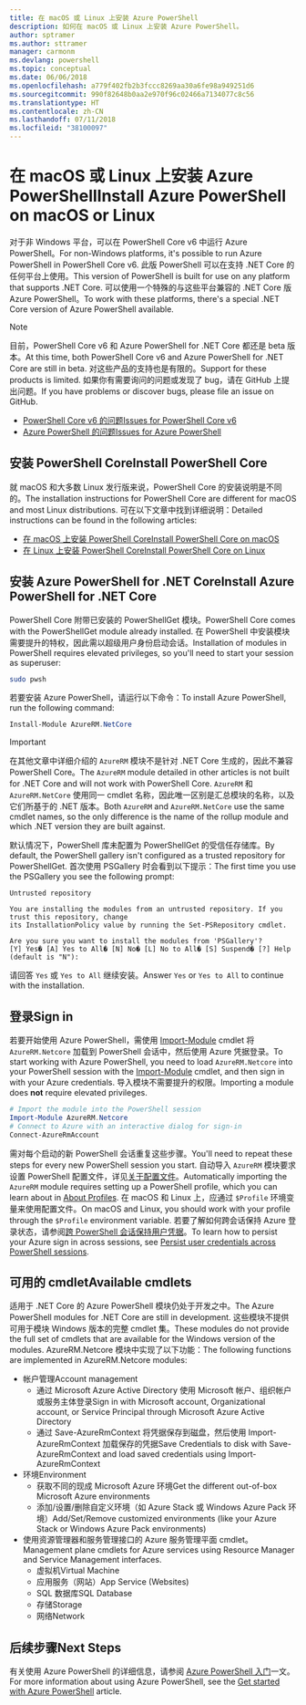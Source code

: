 ```yaml
---
title: 在 macOS 或 Linux 上安装 Azure PowerShell
description: 如何在 macOS 或 Linux 上安装 Azure PowerShell。
author: sptramer
ms.author: sttramer
manager: carmonm
ms.devlang: powershell
ms.topic: conceptual
ms.date: 06/06/2018
ms.openlocfilehash: a779f402fb2b3fccc8269aa30a6fe98a949251d6
ms.sourcegitcommit: 990f82648b0aa2e970f96c02466a7134077c8c56
ms.translationtype: HT
ms.contentlocale: zh-CN
ms.lasthandoff: 07/11/2018
ms.locfileid: "38100097"
---
```

# <a name="install-azure-powershell-on-macos-or-linux"></a><span data-ttu-id="d8191-103">在 macOS 或 Linux 上安装 Azure PowerShell</span><span class="sxs-lookup"><span data-stu-id="d8191-103">Install Azure PowerShell on macOS or Linux</span></span>

<span data-ttu-id="d8191-104">对于非 Windows 平台，可以在 PowerShell Core v6 中运行 Azure PowerShell。</span><span class="sxs-lookup"><span data-stu-id="d8191-104">For non-Windows platforms, it's possible to run Azure PowerShell in PowerShell Core v6.</span></span> <span data-ttu-id="d8191-105">此版 PowerShell 可以在支持 .NET Core 的任何平台上使用。</span><span class="sxs-lookup"><span data-stu-id="d8191-105">This version of PowerShell is built for use on any platform that supports .NET Core.</span></span> <span data-ttu-id="d8191-106">可以使用一个特殊的与这些平台兼容的 .NET Core 版 Azure PowerShell。</span><span class="sxs-lookup"><span data-stu-id="d8191-106">To work with these platforms, there's a special .NET Core version of Azure PowerShell available.</span></span>

> [!NOTE]
> <span data-ttu-id="d8191-107">目前，PowerShell Core v6 和 Azure PowerShell for .NET Core 都还是 beta 版本。</span><span class="sxs-lookup"><span data-stu-id="d8191-107">At this time, both PowerShell Core v6 and Azure PowerShell for .NET Core are still in beta.</span></span>
> <span data-ttu-id="d8191-108">对这些产品的支持也是有限的。</span><span class="sxs-lookup"><span data-stu-id="d8191-108">Support for these products is limited.</span></span> <span data-ttu-id="d8191-109">如果你有需要询问的问题或发现了 bug，请在 GitHub 上提出问题。</span><span class="sxs-lookup"><span data-stu-id="d8191-109">If you have problems or discover bugs, please file an issue on GitHub.</span></span>
>
> * [<span data-ttu-id="d8191-110">PowerShell Core v6 的问题</span><span class="sxs-lookup"><span data-stu-id="d8191-110">Issues for PowerShell Core v6</span></span>](https://github.com/PowerShell/PowerShell/issues)
> * [<span data-ttu-id="d8191-111">Azure PowerShell 的问题</span><span class="sxs-lookup"><span data-stu-id="d8191-111">Issues for Azure PowerShell</span></span>](https://github.com/azure/azure-docs-powershell/issues)

## <a name="install-powershell-core"></a><span data-ttu-id="d8191-112">安装 PowerShell Core</span><span class="sxs-lookup"><span data-stu-id="d8191-112">Install PowerShell Core</span></span>

<span data-ttu-id="d8191-113">就 macOS 和大多数 Linux 发行版来说，PowerShell Core 的安装说明是不同的。</span><span class="sxs-lookup"><span data-stu-id="d8191-113">The installation instructions for PowerShell Core are different for macOS and most Linux distributions.</span></span>
<span data-ttu-id="d8191-114">可在以下文章中找到详细说明：</span><span class="sxs-lookup"><span data-stu-id="d8191-114">Detailed instructions can be found in the following articles:</span></span>

- [<span data-ttu-id="d8191-115">在 macOS 上安装 PowerShell Core</span><span class="sxs-lookup"><span data-stu-id="d8191-115">Install PowerShell Core on macOS</span></span>](/powershell/scripting/setup/installing-powershell-core-on-macos)
- [<span data-ttu-id="d8191-116">在 Linux 上安装 PowerShell Core</span><span class="sxs-lookup"><span data-stu-id="d8191-116">Install PowerShell Core on Linux</span></span>](/powershell/scripting/setup/installing-powershell-core-on-linux)

## <a name="install-azure-powershell-for-net-core"></a><span data-ttu-id="d8191-117">安装 Azure PowerShell for .NET Core</span><span class="sxs-lookup"><span data-stu-id="d8191-117">Install Azure PowerShell for .NET Core</span></span>

<span data-ttu-id="d8191-118">PowerShell Core 附带已安装的 PowerShellGet 模块。</span><span class="sxs-lookup"><span data-stu-id="d8191-118">PowerShell Core comes with the PowerShellGet module already installed.</span></span> <span data-ttu-id="d8191-119">在 PowerShell 中安装模块需要提升的特权，因此需以超级用户身份启动会话。</span><span class="sxs-lookup"><span data-stu-id="d8191-119">Installation of modules in PowerShell requires elevated privileges, so you'll need to start your session as superuser:</span></span>

```bash
sudo pwsh
```

<span data-ttu-id="d8191-120">若要安装 Azure PowerShell，请运行以下命令：</span><span class="sxs-lookup"><span data-stu-id="d8191-120">To install Azure PowerShell, run the following command:</span></span>

```powershell
Install-Module AzureRM.NetCore
```

> [!IMPORTANT]
> <span data-ttu-id="d8191-121">在其他文章中详细介绍的 `AzureRM` 模块不是针对 .NET Core 生成的，因此不兼容 PowerShell Core。</span><span class="sxs-lookup"><span data-stu-id="d8191-121">The `AzureRM` module detailed in other articles is not built for .NET Core and will not work with PowerShell Core.</span></span> <span data-ttu-id="d8191-122">`AzureRM` 和 `AzureRM.NetCore` 使用同一 cmdlet 名称，因此唯一区别是汇总模块的名称，以及它们所基于的 .NET 版本。</span><span class="sxs-lookup"><span data-stu-id="d8191-122">Both `AzureRM` and `AzureRM.NetCore` use the same cmdlet names, so the only difference is the name of the rollup module and which .NET version they are built against.</span></span>

<span data-ttu-id="d8191-123">默认情况下，PowerShell 库未配置为 PowerShellGet 的受信任存储库。</span><span class="sxs-lookup"><span data-stu-id="d8191-123">By default, the PowerShell gallery isn't configured as a trusted repository for PowerShellGet.</span></span> <span data-ttu-id="d8191-124">首次使用 PSGallery 时会看到以下提示：</span><span class="sxs-lookup"><span data-stu-id="d8191-124">The first time you use the PSGallery you see the following prompt:</span></span>

```output
Untrusted repository

You are installing the modules from an untrusted repository. If you trust this repository, change
its InstallationPolicy value by running the Set-PSRepository cmdlet.

Are you sure you want to install the modules from 'PSGallery'?
[Y] Yes� [A] Yes to All� [N] No� [L] No to All� [S] Suspend� [?] Help (default is "N"):
```

<span data-ttu-id="d8191-125">请回答 `Yes` 或 `Yes to All` 继续安装。</span><span class="sxs-lookup"><span data-stu-id="d8191-125">Answer `Yes` or `Yes to All` to continue with the installation.</span></span>

## <a name="sign-in"></a><span data-ttu-id="d8191-126">登录</span><span class="sxs-lookup"><span data-stu-id="d8191-126">Sign in</span></span>

<span data-ttu-id="d8191-127">若要开始使用 Azure PowerShell，需使用 [Import-Module](/powershell/module/Microsoft.PowerShell.Core/Import-Module) cmdlet 将 `AzureRM.Netcore` 加载到 PowerShell 会话中，然后使用 Azure 凭据登录。</span><span class="sxs-lookup"><span data-stu-id="d8191-127">To start working with Azure PowerShell, you need to load `AzureRM.Netcore` into your PowerShell session with the [Import-Module](/powershell/module/Microsoft.PowerShell.Core/Import-Module) cmdlet, and then sign in with your Azure credentials.</span></span> <span data-ttu-id="d8191-128">导入模块不需要提升的权限。</span><span class="sxs-lookup"><span data-stu-id="d8191-128">Importing a module does __not__ require elevated privileges.</span></span>

```powershell
# Import the module into the PowerShell session
Import-Module AzureRM.Netcore
# Connect to Azure with an interactive dialog for sign-in
Connect-AzureRmAccount
```

<span data-ttu-id="d8191-129">需对每个启动的新 PowerShell 会话重复这些步骤。</span><span class="sxs-lookup"><span data-stu-id="d8191-129">You'll need to repeat these steps for every new PowerShell session you start.</span></span> <span data-ttu-id="d8191-130">自动导入 `AzureRM` 模块要求设置 PowerShell 配置文件，详见[关于配置文件](/powershell/module/microsoft.powershell.core/about/about_profiles)。</span><span class="sxs-lookup"><span data-stu-id="d8191-130">Automatically importing the `AzureRM` module requires setting up a PowerShell profile, which you can learn about in [About Profiles](/powershell/module/microsoft.powershell.core/about/about_profiles).</span></span>
<span data-ttu-id="d8191-131">在 macOS 和 Linux 上，应通过 `$Profile` 环境变量来使用配置文件。</span><span class="sxs-lookup"><span data-stu-id="d8191-131">On macOS and Linux, you should work with your profile through the `$Profile` environment variable.</span></span> <span data-ttu-id="d8191-132">若要了解如何跨会话保持 Azure 登录状态，请参阅[跨 PowerShell 会话保持用户凭据](context-persistence.md)。</span><span class="sxs-lookup"><span data-stu-id="d8191-132">To learn how to persist your Azure sign in across sessions, see [Persist user credentials across PowerShell sessions](context-persistence.md).</span></span>

## <a name="available-cmdlets"></a><span data-ttu-id="d8191-133">可用的 cmdlet</span><span class="sxs-lookup"><span data-stu-id="d8191-133">Available cmdlets</span></span>

<span data-ttu-id="d8191-134">适用于 .NET Core 的 Azure PowerShell 模块仍处于开发之中。</span><span class="sxs-lookup"><span data-stu-id="d8191-134">The Azure PowerShell modules for .NET Core are still in development.</span></span> <span data-ttu-id="d8191-135">这些模块不提供可用于模块 Windows 版本的完整 cmdlet 集。</span><span class="sxs-lookup"><span data-stu-id="d8191-135">These modules do not provide the full set of cmdlets that are available for the Windows version of the modules.</span></span> <span data-ttu-id="d8191-136">AzureRM.Netcore 模块中实现了以下功能：</span><span class="sxs-lookup"><span data-stu-id="d8191-136">The following functions are implemented in AzureRM.Netcore modules:</span></span>

* <span data-ttu-id="d8191-137">帐户管理</span><span class="sxs-lookup"><span data-stu-id="d8191-137">Account management</span></span>
  - <span data-ttu-id="d8191-138">通过 Microsoft Azure Active Directory 使用 Microsoft 帐户、组织帐户或服务主体登录</span><span class="sxs-lookup"><span data-stu-id="d8191-138">Sign in with Microsoft account, Organizational account, or Service Principal through Microsoft Azure Active Directory</span></span>
  - <span data-ttu-id="d8191-139">通过 Save-AzureRmContext 将凭据保存到磁盘，然后使用 Import-AzureRmContext 加载保存的凭据</span><span class="sxs-lookup"><span data-stu-id="d8191-139">Save Credentials to disk with Save-AzureRmContext and load saved credentials using Import-AzureRmContext</span></span>
* <span data-ttu-id="d8191-140">环境</span><span class="sxs-lookup"><span data-stu-id="d8191-140">Environment</span></span>
  - <span data-ttu-id="d8191-141">获取不同的现成 Microsoft Azure 环境</span><span class="sxs-lookup"><span data-stu-id="d8191-141">Get the different out-of-box Microsoft Azure environments</span></span>
  - <span data-ttu-id="d8191-142">添加/设置/删除自定义环境（如 Azure Stack 或 Windows Azure Pack 环境）</span><span class="sxs-lookup"><span data-stu-id="d8191-142">Add/Set/Remove customized environments (like your Azure Stack or Windows Azure Pack environments)</span></span>
* <span data-ttu-id="d8191-143">使用资源管理器和服务管理接口的 Azure 服务管理平面 cmdlet。</span><span class="sxs-lookup"><span data-stu-id="d8191-143">Management plane cmdlets for Azure services using Resource Manager and Service Management interfaces.</span></span>
  - <span data-ttu-id="d8191-144">虚拟机</span><span class="sxs-lookup"><span data-stu-id="d8191-144">Virtual Machine</span></span>
  - <span data-ttu-id="d8191-145">应用服务（网站）</span><span class="sxs-lookup"><span data-stu-id="d8191-145">App Service (Websites)</span></span>
  - <span data-ttu-id="d8191-146">SQL 数据库</span><span class="sxs-lookup"><span data-stu-id="d8191-146">SQL Database</span></span>
  - <span data-ttu-id="d8191-147">存储</span><span class="sxs-lookup"><span data-stu-id="d8191-147">Storage</span></span>
  - <span data-ttu-id="d8191-148">网络</span><span class="sxs-lookup"><span data-stu-id="d8191-148">Network</span></span>

## <a name="next-steps"></a><span data-ttu-id="d8191-149">后续步骤</span><span class="sxs-lookup"><span data-stu-id="d8191-149">Next Steps</span></span>

<span data-ttu-id="d8191-150">有关使用 Azure PowerShell 的详细信息，请参阅 [Azure PowerShell 入门](get-started-azureps.md)一文。</span><span class="sxs-lookup"><span data-stu-id="d8191-150">For more information about using Azure PowerShell, see the [Get started with Azure PowerShell](get-started-azureps.md) article.</span></span>
